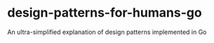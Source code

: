 # design-patterns-for-humans-go
An ultra-simplified explanation of design patterns implemented in Go
